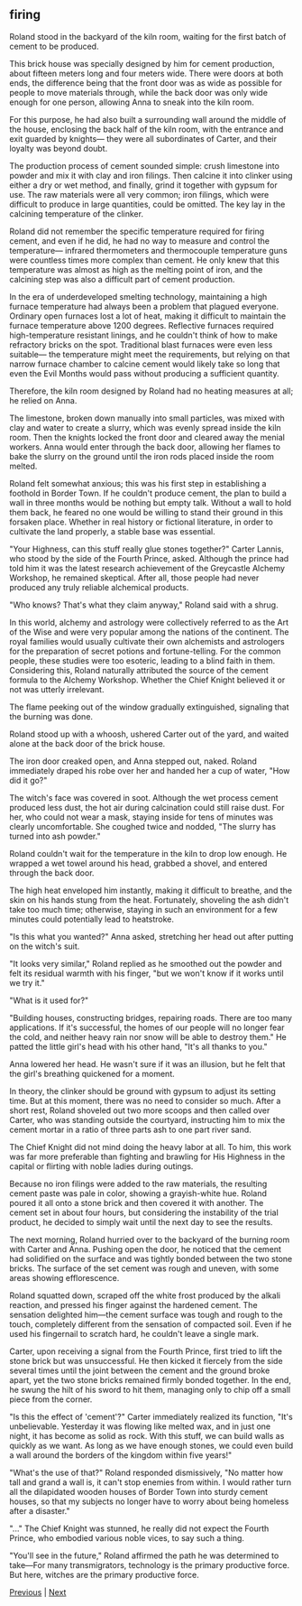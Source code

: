 ## firing
Roland stood in the backyard of the kiln room, waiting for the first batch of cement to be produced.



This brick house was specially designed by him for cement production, about fifteen meters long and four meters wide. There were doors at both ends, the difference being that the front door was as wide as possible for people to move materials through, while the back door was only wide enough for one person, allowing Anna to sneak into the kiln room.



For this purpose, he had also built a surrounding wall around the middle of the house, enclosing the back half of the kiln room, with the entrance and exit guarded by knights— they were all subordinates of Carter, and their loyalty was beyond doubt.



The production process of cement sounded simple: crush limestone into powder and mix it with clay and iron filings. Then calcine it into clinker using either a dry or wet method, and finally, grind it together with gypsum for use. The raw materials were all very common; iron filings, which were difficult to produce in large quantities, could be omitted. The key lay in the calcining temperature of the clinker.



Roland did not remember the specific temperature required for firing cement, and even if he did, he had no way to measure and control the temperature— infrared thermometers and thermocouple temperature guns were countless times more complex than cement. He only knew that this temperature was almost as high as the melting point of iron, and the calcining step was also a difficult part of cement production.



In the era of underdeveloped smelting technology, maintaining a high furnace temperature had always been a problem that plagued everyone. Ordinary open furnaces lost a lot of heat, making it difficult to maintain the furnace temperature above 1200 degrees. Reflective furnaces required high-temperature resistant linings, and he couldn't think of how to make refractory bricks on the spot. Traditional blast furnaces were even less suitable— the temperature might meet the requirements, but relying on that narrow furnace chamber to calcine cement would likely take so long that even the Evil Months would pass without producing a sufficient quantity.



Therefore, the kiln room designed by Roland had no heating measures at all; he relied on Anna.



The limestone, broken down manually into small particles, was mixed with clay and water to create a slurry, which was evenly spread inside the kiln room. Then the knights locked the front door and cleared away the menial workers. Anna would enter through the back door, allowing her flames to bake the slurry on the ground until the iron rods placed inside the room melted.



Roland felt somewhat anxious; this was his first step in establishing a foothold in Border Town. If he couldn't produce cement, the plan to build a wall in three months would be nothing but empty talk. Without a wall to hold them back, he feared no one would be willing to stand their ground in this forsaken place. Whether in real history or fictional literature, in order to cultivate the land properly, a stable base was essential.



"Your Highness, can this stuff really glue stones together?" Carter Lannis, who stood by the side of the Fourth Prince, asked. Although the prince had told him it was the latest research achievement of the Greycastle Alchemy Workshop, he remained skeptical. After all, those people had never produced any truly reliable alchemical products.



"Who knows? That's what they claim anyway," Roland said with a shrug.



In this world, alchemy and astrology were collectively referred to as the Art of the Wise and were very popular among the nations of the continent. The royal families would usually cultivate their own alchemists and astrologers for the preparation of secret potions and fortune-telling. For the common people, these studies were too esoteric, leading to a blind faith in them. Considering this, Roland naturally attributed the source of the cement formula to the Alchemy Workshop. Whether the Chief Knight believed it or not was utterly irrelevant.



The flame peeking out of the window gradually extinguished, signaling that the burning was done.



Roland stood up with a whoosh, ushered Carter out of the yard, and waited alone at the back door of the brick house.



The iron door creaked open, and Anna stepped out, naked. Roland immediately draped his robe over her and handed her a cup of water, "How did it go?"



The witch's face was covered in soot. Although the wet process cement produced less dust, the hot air during calcination could still raise dust. For her, who could not wear a mask, staying inside for tens of minutes was clearly uncomfortable. She coughed twice and nodded, "The slurry has turned into ash powder."



Roland couldn't wait for the temperature in the kiln to drop low enough. He wrapped a wet towel around his head, grabbed a shovel, and entered through the back door.



The high heat enveloped him instantly, making it difficult to breathe, and the skin on his hands stung from the heat. Fortunately, shoveling the ash didn't take too much time; otherwise, staying in such an environment for a few minutes could potentially lead to heatstroke.



"Is this what you wanted?" Anna asked, stretching her head out after putting on the witch's suit.



"It looks very similar," Roland replied as he smoothed out the powder and felt its residual warmth with his finger, "but we won't know if it works until we try it."



"What is it used for?"



"Building houses, constructing bridges, repairing roads. There are too many applications. If it's successful, the homes of our people will no longer fear the cold, and neither heavy rain nor snow will be able to destroy them." He patted the little girl's head with his other hand, "It's all thanks to you."



Anna lowered her head. He wasn't sure if it was an illusion, but he felt that the girl's breathing quickened for a moment.



In theory, the clinker should be ground with gypsum to adjust its setting time. But at this moment, there was no need to consider so much. After a short rest, Roland shoveled out two more scoops and then called over Carter, who was standing outside the courtyard, instructing him to mix the cement mortar in a ratio of three parts ash to one part river sand.



The Chief Knight did not mind doing the heavy labor at all. To him, this work was far more preferable than fighting and brawling for His Highness in the capital or flirting with noble ladies during outings.



Because no iron filings were added to the raw materials, the resulting cement paste was pale in color, showing a grayish-white hue. Roland poured it all onto a stone brick and then covered it with another. The cement set in about four hours, but considering the instability of the trial product, he decided to simply wait until the next day to see the results.



The next morning, Roland hurried over to the backyard of the burning room with Carter and Anna. Pushing open the door, he noticed that the cement had solidified on the surface and was tightly bonded between the two stone bricks. The surface of the set cement was rough and uneven, with some areas showing efflorescence.



Roland squatted down, scraped off the white frost produced by the alkali reaction, and pressed his finger against the hardened cement. The sensation delighted him—the cement surface was tough and rough to the touch, completely different from the sensation of compacted soil. Even if he used his fingernail to scratch hard, he couldn't leave a single mark.



Carter, upon receiving a signal from the Fourth Prince, first tried to lift the stone brick but was unsuccessful. He then kicked it fiercely from the side several times until the joint between the cement and the ground broke apart, yet the two stone bricks remained firmly bonded together. In the end, he swung the hilt of his sword to hit them, managing only to chip off a small piece from the corner.



"Is this the effect of 'cement'?" Carter immediately realized its function, "It's unbelievable. Yesterday it was flowing like melted wax, and in just one night, it has become as solid as rock. With this stuff, we can build walls as quickly as we want. As long as we have enough stones, we could even build a wall around the borders of the kingdom within five years!"



"What's the use of that?" Roland responded dismissively, "No matter how tall and grand a wall is, it can't stop enemies from within. I would rather turn all the dilapidated wooden houses of Border Town into sturdy cement houses, so that my subjects no longer have to worry about being homeless after a disaster."



"..." The Chief Knight was stunned, he really did not expect the Fourth Prince, who embodied various noble vices, to say such a thing.



"You'll see in the future," Roland affirmed the path he was determined to take—For many transmigrators, technology is the primary productive force. But here, witches are the primary productive force.





[Previous](CH0011.md) | [Next](CH0013.md)
